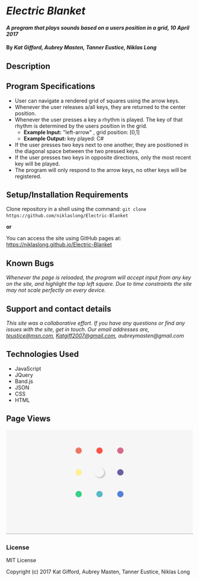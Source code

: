 # _Electric Blanket_

#### _A program that plays sounds based on a users position in a grid, 10 April 2017_

#### By _**Kat Gifford, Aubrey Masten, Tanner Eustice, Niklas Long**_

## Description



## Program Specifications

  - User can navigate a rendered grid of squares using the arrow keys.
  - Whenever the user releases a/all keys, they are returned to the center position.
  - Whenever the user presses a key a rhythm is played. The key of that rhythm is determined by the users position in the grid.
    - **Example Input:** "left-arrow" , grid position: [0,1]
    - **Example Output:** key played: C#
  - If the user presses two keys next to one another, they are positioned in the diagonal space between the two pressed keys.
  - If the user presses two keys in opposite directions, only the most recent key will be played.
  - The program will only respond to the arrow keys, no other keys will be registered.

## Setup/Installation Requirements

Clone repository in a shell using the command:
`git clone https://github.com/niklaslong/Electric-Blanket`

**or**

You can access the site using GitHub pages at:
https://niklaslong.github.io/Electric-Blanket

## Known Bugs

_Whenever the page is reloaded, the program will accept input from any key on the site, and highlight the top left square. Due to time constraints the site may not scale perfectly on every device._

## Support and contact details

_This site was a collaborative effort. If you have any questions or find any issues with the site, get in touch. Our email addresses are, teustice@msn.com, Katgiff2007@gmail.com, aubreymasten@gmail.com_

## Technologies Used

* JavaScript
* JQuery
* Band.js
* JSON
* CSS
* HTML

## Page Views


![](https://github.com/teustice/Electric-Blanket/blob/master/img/Screen%20Shot%202017-06-29%20at%203.50.59%20PM.png)



### License

MIT License

Copyright (c) 2017 Kat Gifford, Aubrey Masten, Tanner Eustice, Niklas Long
